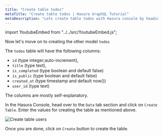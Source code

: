 ```yaml
---
title: "Create table todos"
metaTitle: "Create table todos | Hasura GraphQL Tutorial"
metaDescription: "Lets create table todos with Hasura console by heading to Data tab and clicking on Create table"
---
```


import YoutubeEmbed from "../../src/YoutubeEmbed.js";

<YoutubeEmbed link="https://www.youtube.com/embed/u-5n4gKQQnw" />

Now let's move on to creating the other model `todos`

The `todos` table will have the following columns:

- `id` (type integer;auto-increment), 
- `title` (type text), 
- `is_completed` (type boolean and default false)
- `is_public` (type boolean and default false)
- `created_at` (type timestamp and default now())
- `user_id` (type text) 

The columns are mostly self-explanatory.

In the Hasura Console, head over to the `Data` tab section and click on `Create Table`. Enter the values for creating the table as mentioned above.

![Create table users](https://graphql-engine-cdn.hasura.io/learn-hasura/assets/graphql-hasura/create-table-todos.png)

Once you are done, click on `Create` button to create the table.